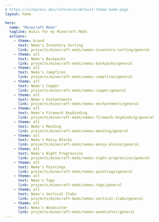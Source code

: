 ```yaml
---
# https://vitepress.dev/reference/default-theme-home-page
layout: home

hero:
  name: "Minecraft Mods"
  tagline: Wikis for my Minecraft Mods
  actions:
    - theme: brand
      text: Nemo's Inventory Sorting
      link: projects/minecraft-mods/nemos-inventory-sorting/general
    - theme: alt
      text: Nemo's Backpacks
      link: projects/minecraft-mods/nemos-backpacks/general
    - theme: alt
      text: Nemo's Campfires
      link: projects/minecraft-mods/nemos-campfires/general
    - theme: alt
      text: Nemo's Copper
      link: projects/minecraft-mods/nemos-copper/general
    - theme: alt
      text: Nemo's Enchantments
      link: projects/minecraft-mods/nemos-enchantments/general
    - theme: alt
      text: Nemo's Firework Keybinding
      link: projects/minecraft-mods/nemos-firework-keybinding/general
    - theme: alt
      text: Nemo's Mending
      link: projects/minecraft-mods/nemos-mending/general
    - theme: alt
      text: Nemo's Mossy Blocks
      link: projects/minecraft-mods/nemos-mossy-blocks/general
    - theme: alt
      text: Nemo's Night Progression
      link: projects/minecraft-mods/nemos-night-progression/general
    - theme: alt
      text: Nemo's Paintings
      link: projects/minecraft-mods/nemos-paintings/general
    - theme: alt
      text: Nemo's Tags
      link: projects/minecraft-mods/nemos-tags/general
    - theme: alt
      text: Nemo's Vertical Slabs
      link: projects/minecraft-mods/nemos-vertical-slabs/general
    - theme: alt
      text: Nemo's Woodcutter
      link: projects/minecraft-mods/nemos-woodcutter/general
---
```

